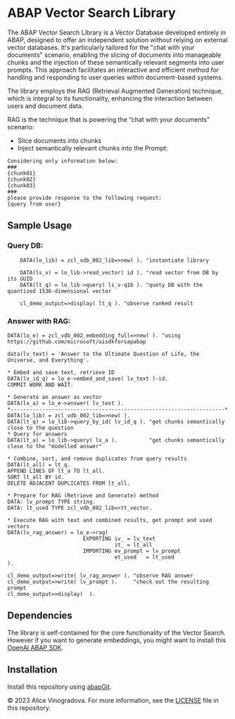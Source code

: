 # ABAP Vector Search Library

The ABAP Vector Search Library is a Vector Database developed entirely in ABAP, designed to offer an independent solution without relying on external vector databases. It's particularly tailored for the "chat with your documents" scenario, enabling the slicing of documents into manageable chunks and the injection of these semantically relevant segments into user prompts. This approach facilitates an interactive and efficient method for handling and responding to user queries within document-based systems.

The library employs the RAG (Retrieval Augmented Generation) technique, which is integral to its functionality, enhancing the interaction between users and document data.

RAG is the technique that is powering the “chat with your documents” scenario:
 - Slice documents into chunks
 - Inject semantically relevant chunks into the Prompt:
```code
Considering only information below:
###
{chunk01}
{chunk02}
{chunk03}
###
please provide response to the following request: 
{query from user}
```

## Sample Usage

### Query DB:
```ABAP
    DATA(lo_lib) = zcl_vdb_002_lib=>new( ). "instantiate library

    DATA(ls_v) = lo_lib->read_vector( id ). "read vector from DB by its GUID
    DATA(lt_q) = lo_lib->query( ls_v-q1b ). "quety DB with the quantized 1536-dimensional vector

    cl_demo_output=>display( lt_q ). "observe ranked result
```
### Answer with RAG:
```abap
DATA(lo_e) = zcl_vdb_002_embedding_full=>new( ). "using https://github.com/microsoft/aisdkforsapabap

data(lv_text) = 'Answer to the Ultimate Question of Life, the Universe, and Everything'.

* Embed and save text, retrieve ID
DATA(lv_id_q) = lo_e->embed_and_save( lv_text )-id.
COMMIT WORK AND WAIT.

* Generate an answer as vector
DATA(lx_a) = lo_e->answer( lv_text ).
*--------------------------------------------------------------------*
DATA(lo_lib) = zcl_vdb_002_lib=>new( ).
DATA(lt_q) = lo_lib->query_by_id( lv_id_q ). "get chunks semantically close to the question
* Query for answers
DATA(lt_a) = lo_lib->query( lx_a ).          "get chunks semantically close to the "modelled answer"

* Combine, sort, and remove duplicates from query results
DATA(lt_all) = lt_q.
APPEND LINES OF lt_a TO lt_all.
SORT lt_all BY id.
DELETE ADJACENT DUPLICATES FROM lt_all.

* Prepare for RAG (Retrieve and Generate) method
DATA: lv_prompt TYPE string.
DATA: lt_used TYPE zcl_vdb_002_lib=>tt_vector.

* Execute RAG with text and combined results, get prompt and used vectors
DATA(lv_rag_answer) = lo_e->rag(
                        EXPORTING iv_ = lv_text
                                  it_ = lt_all
                        IMPORTING ev_prompt = lv_prompt
                                  et_used   = lt_used
).

cl_demo_output=>write( lv_rag_answer ). "observe RAG answer
cl_demo_output=>write( lv_prompt ).     "check out the resulting prompt
cl_demo_output=>display(  ).
```

## Dependencies

The library is self-contained for the core functionality of the Vector Search.
However if you want to generate embeddings, you might want to install this [OpenAI ABAP SDK](https://github.com/microsoft/aisdkforsapabap).

## Installation

Install this repository using [abapGit](https://github.com/abapGit/abapGit#abapgit).

© 2023 Alice Vinogradova. For more information, see the [LICENSE](LICENSE) file in this repository.
